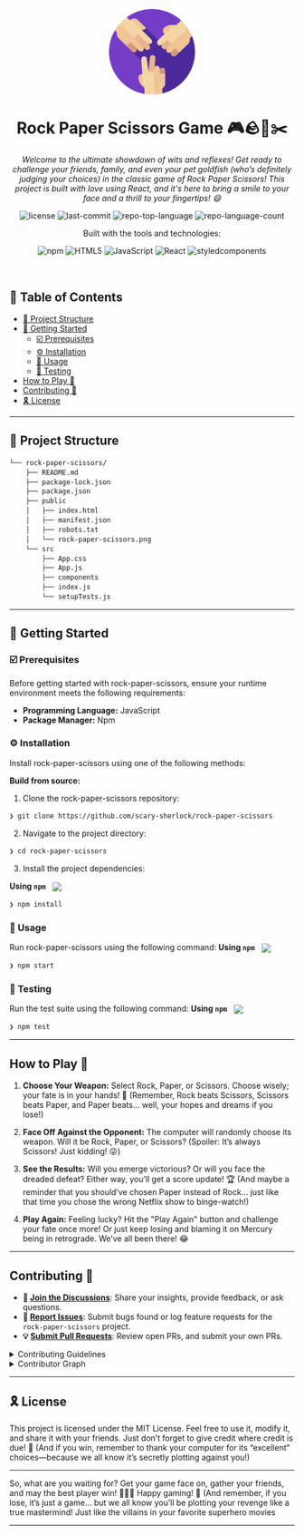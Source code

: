 <p align="center">
    <img src="./public/rock-paper-scissors.png" align="center" width="30%">
</p>
<p align="center"><h1 align="center">Rock Paper Scissors Game 🎮🪨📄✂️</h1></p>
<p align="center">
	<em>Welcome to the ultimate showdown of wits and reflexes! Get ready to challenge your friends, family, and even your pet goldfish (who’s definitely judging your choices) in the classic game of Rock Paper Scissors! This project is built with love using React, and it's here to bring a smile to your face and a thrill to your fingertips! 😄</em>
</p>
<p align="center">
	<img src="https://img.shields.io/github/license/scary-sherlock/rock-paper-scissors?style=flat-square&logo=opensourceinitiative&logoColor=white&color=0080ff" alt="license">
	<img src="https://img.shields.io/github/last-commit/scary-sherlock/rock-paper-scissors?style=flat-square&logo=git&logoColor=white&color=0080ff" alt="last-commit">
	<img src="https://img.shields.io/github/languages/top/scary-sherlock/rock-paper-scissors?style=flat-square&color=0080ff" alt="repo-top-language">
	<img src="https://img.shields.io/github/languages/count/scary-sherlock/rock-paper-scissors?style=flat-square&color=0080ff" alt="repo-language-count">
</p>
<p align="center">Built with the tools and technologies:</p>
<p align="center">
	<img src="https://img.shields.io/badge/npm-CB3837.svg?style=flat-square&logo=npm&logoColor=white" alt="npm">
	<img src="https://img.shields.io/badge/HTML5-E34F26.svg?style=flat-square&logo=HTML5&logoColor=white" alt="HTML5">
	<img src="https://img.shields.io/badge/JavaScript-F7DF1E.svg?style=flat-square&logo=JavaScript&logoColor=black" alt="JavaScript">
	<img src="https://img.shields.io/badge/React-61DAFB.svg?style=flat-square&logo=React&logoColor=black" alt="React">
	<img src="https://img.shields.io/badge/styledcomponents-DB7093.svg?style=flat-square&logo=styled-components&logoColor=white" alt="styledcomponents">
</p>
<br>

## 🔗 Table of Contents

- [📁 Project Structure](#-project-structure)
- [🚀 Getting Started](#-getting-started)
  - [☑️ Prerequisites](#-prerequisites)
  - [⚙️ Installation](#-installation)
  - [🤖 Usage](#🤖-usage)
  - [🧪 Testing](#🧪-testing)
- [How to Play 🥳](#-how-to-play)
- [Contributing 🤝](#-contributing)
- [🎗 License](#-license)

---


## 📁 Project Structure

```sh
└── rock-paper-scissors/
    ├── README.md
    ├── package-lock.json
    ├── package.json
    ├── public
    │   ├── index.html
    │   ├── manifest.json
    │   ├── robots.txt
    │   └── rock-paper-scissors.png
    └── src
        ├── App.css
        ├── App.js
        ├── components
        ├── index.js
        └── setupTests.js
```


---
## 🚀 Getting Started

### ☑️ Prerequisites

Before getting started with rock-paper-scissors, ensure your runtime environment meets the following requirements:

- **Programming Language:** JavaScript
- **Package Manager:** Npm


### ⚙️ Installation

Install rock-paper-scissors using one of the following methods:

**Build from source:**

1. Clone the rock-paper-scissors repository:
```sh
❯ git clone https://github.com/scary-sherlock/rock-paper-scissors
```

2. Navigate to the project directory:
```sh
❯ cd rock-paper-scissors
```

3. Install the project dependencies:


**Using `npm`** &nbsp; [<img align="center" src="https://img.shields.io/badge/npm-CB3837.svg?style={badge_style}&logo=npm&logoColor=white" />](https://www.npmjs.com/)

```sh
❯ npm install
```




### 🤖 Usage
Run rock-paper-scissors using the following command:
**Using `npm`** &nbsp; [<img align="center" src="https://img.shields.io/badge/npm-CB3837.svg?style={badge_style}&logo=npm&logoColor=white" />](https://www.npmjs.com/)

```sh
❯ npm start
```


### 🧪 Testing
Run the test suite using the following command:
**Using `npm`** &nbsp; [<img align="center" src="https://img.shields.io/badge/npm-CB3837.svg?style={badge_style}&logo=npm&logoColor=white" />](https://www.npmjs.com/)

```sh
❯ npm test
```


---
## How to Play 🥳

1. <b>Choose Your Weapon:</b> Select Rock, Paper, or Scissors. Choose wisely; your fate is in your hands! 🥴 (Remember, Rock beats Scissors, Scissors beats Paper, and Paper beats… well, your hopes and dreams if you lose!)

2. <b>Face Off Against the Opponent:</b> The computer will randomly choose its weapon. Will it be Rock, Paper, or Scissors? (Spoiler: It’s always Scissors! Just kidding! 😜)

3. <b>See the Results:</b> Will you emerge victorious? Or will you face the dreaded defeat? Either way, you’ll get a score update! 🏆 (And maybe a reminder that you should’ve chosen Paper instead of Rock… just like that time you chose the wrong Netflix show to binge-watch!)

4. <b>Play Again:</b> Feeling lucky? Hit the "Play Again" button and challenge your fate once more! Or just keep losing and blaming it on Mercury being in retrograde. We’ve all been there! 😂

---

## Contributing 🤝

- **💬 [Join the Discussions](https://github.com/scary-sherlock/rock-paper-scissors/discussions)**: Share your insights, provide feedback, or ask questions.
- **🐛 [Report Issues](https://github.com/scary-sherlock/rock-paper-scissors/issues)**: Submit bugs found or log feature requests for the `rock-paper-scissors` project.
- **💡 [Submit Pull Requests](https://github.com/scary-sherlock/rock-paper-scissors/blob/main/CONTRIBUTING.md)**: Review open PRs, and submit your own PRs.

<details closed>
<summary>Contributing Guidelines</summary>

1. **Fork the Repository**: Start by forking the project repository to your github account.
2. **Clone Locally**: Clone the forked repository to your local machine using a git client.
   ```sh
   git clone https://github.com/scary-sherlock/rock-paper-scissors
   ```
3. **Create a New Branch**: Always work on a new branch, giving it a descriptive name.
   ```sh
   git checkout -b new-feature-x
   ```
4. **Make Your Changes**: Develop and test your changes locally.
5. **Commit Your Changes**: Commit with a clear message describing your updates.
   ```sh
   git commit -m 'Implemented new feature x.'
   ```
6. **Push to github**: Push the changes to your forked repository.
   ```sh
   git push origin new-feature-x
   ```
7. **Submit a Pull Request**: Create a PR against the original project repository. Clearly describe the changes and their motivations.
8. **Review**: Once your PR is reviewed and approved, it will be merged into the main branch. Congratulations on your contribution!
</details>

<details closed>
<summary>Contributor Graph</summary>
<br>
<p align="left">
   <a href="https://github.com{/scary-sherlock/rock-paper-scissors/}graphs/contributors">
      <img src="https://contrib.rocks/image?repo=scary-sherlock/rock-paper-scissors">
   </a>
</p>
</details>

---

## 🎗 License

This project is licensed under the MIT License. Feel free to use it, modify it, and share it with your friends. Just don’t forget to give credit where credit is due! 🙌 (And if you win, remember to thank your computer for its “excellent” choices—because we all know it’s secretly plotting against you!)

---

So, what are you waiting for? Get your game face on, gather your friends, and may the best player win! 💪🏽🥇 Happy gaming! 🎉 (And remember, if you lose, it’s just a game… but we all know you’ll be plotting your revenge like a true mastermind! Just like the villains in your favorite superhero movies

---
